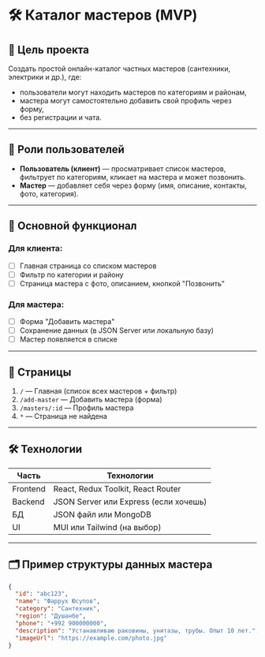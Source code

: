 # 🛠 Каталог мастеров (MVP)

## 🎯 Цель проекта
Создать простой онлайн-каталог частных мастеров (сантехники, электрики и др.), где:
- пользователи могут находить мастеров по категориям и районам,
- мастера могут самостоятельно добавить свой профиль через форму,
- без регистрации и чата.

---

## 👤 Роли пользователей

- **Пользователь (клиент)** — просматривает список мастеров, фильтрует по категориям, кликает на мастера и может позвонить.
- **Мастер** — добавляет себя через форму (имя, описание, контакты, фото, категория).

---

## 🧱 Основной функционал

### Для клиента:
- [ ] Главная страница со списком мастеров
- [ ] Фильтр по категории и району
- [ ] Страница мастера с фото, описанием, кнопкой "Позвонить"

### Для мастера:
- [ ] Форма "Добавить мастера"
- [ ] Сохранение данных (в JSON Server или локальную базу)
- [ ] Мастер появляется в списке

---

## 🧭 Страницы

1. `/` — Главная (список всех мастеров + фильтр)
2. `/add-master` — Добавить мастера (форма)
3. `/masters/:id` — Профиль мастера
4. `*` — Страница не найдена

---

## 🛠 Технологии

| Часть     | Технологии              |
|-----------|-------------------------|
| Frontend  | React, Redux Toolkit, React Router |
| Backend   | JSON Server или Express (если хочешь) |
| БД        | JSON файл или MongoDB |
| UI        | MUI или Tailwind (на выбор)

---

## 🗂 Пример структуры данных мастера

```json
{
  "id": "abc123",
  "name": "Фаррух Юсупов",
  "category": "Сантехник",
  "region": "Душанбе",
  "phone": "+992 900000000",
  "description": "Устанавливаю раковины, унитазы, трубы. Опыт 10 лет.",
  "imageUrl": "https://example.com/photo.jpg"
}
